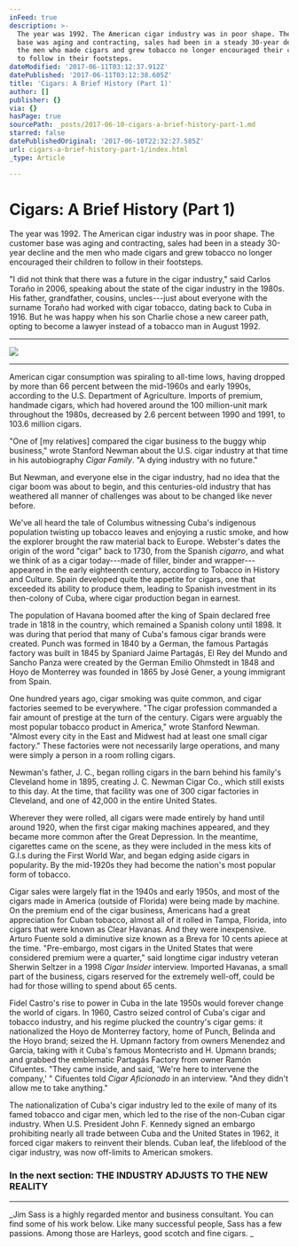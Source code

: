 ```yaml
---
inFeed: true
description: >-
  The year was 1992. The American cigar industry was in poor shape. The customer
  base was aging and contracting, sales had been in a steady 30-year decline and
  the men who made cigars and grew tobacco no longer encouraged their children
  to follow in their footsteps.
dateModified: '2017-06-11T03:12:37.912Z'
datePublished: '2017-06-11T03:12:38.605Z'
title: 'Cigars: A Brief History (Part 1)'
author: []
publisher: {}
via: {}
hasPage: true
sourcePath: _posts/2017-06-10-cigars-a-brief-history-part-1.md
starred: false
datePublishedOriginal: '2017-06-10T22:32:27.585Z'
url: cigars-a-brief-history-part-1/index.html
_type: Article

---
```

# Cigars: A Brief History (Part 1)

The year was 1992\. The American cigar industry was in poor shape. The customer base was aging and contracting, sales had been in a steady 30-year decline and the men who made cigars and grew tobacco no longer encouraged their children to follow in their footsteps.

"I did not think that there was a future in the cigar industry," said Carlos Toraño in 2006, speaking about the state of the cigar industry in the 1980s. His father, grandfather, cousins, uncles---just about everyone with the surname Toraño had worked with cigar tobacco, dating back to Cuba in 1916\. But he was happy when his son Charlie chose a new career path, opting to become a lawyer instead of a tobacco man in August 1992\.

---

![](https://the-grid-user-content.s3-us-west-2.amazonaws.com/68e4b686-e4db-4563-b04a-aefacb6066db.jpg)

---

American cigar consumption was spiraling to all-time lows, having dropped by more than 66 percent between the mid-1960s and early 1990s, according to the U.S. Department of Agriculture. Imports of premium, handmade cigars, which had hovered around the 100 million-unit mark throughout the 1980s, decreased by 2.6 percent between 1990 and 1991, to 103.6 million cigars.

"One of \[my relatives\] compared the cigar business to the buggy whip business," wrote Stanford Newman about the U.S. cigar industry at that time in his autobiography _Cigar Family_. "A dying industry with no future."

But Newman, and everyone else in the cigar industry, had no idea that the cigar boom was about to begin, and this centuries-old industry that has weathered all manner of challenges was about to be changed like never before.

We've all heard the tale of Columbus witnessing Cuba's indigenous population twisting up tobacco leaves and enjoying a rustic smoke, and how the explorer brought the raw material back to Europe. Webster's dates the origin of the word "cigar" back to 1730, from the Spanish _cigarro_, and what we think of as a cigar today---made of filler, binder and wrapper---appeared in the early eighteenth century, according to Tobacco in History and Culture. Spain developed quite the appetite for cigars, one that exceeded its ability to produce them, leading to Spanish investment in its then-colony of Cuba, where cigar production began in earnest.

The population of Havana boomed after the king of Spain declared free trade in 1818 in the country, which remained a Spanish colony until 1898\. It was during that period that many of Cuba's famous cigar brands were created. Punch was formed in 1840 by a German, the famous Partagás factory was built in 1845 by Spaniard Jaime Partagás, El Rey del Mundo and Sancho Panza were created by the German Emilio Ohmstedt in 1848 and Hoyo de Monterrey was founded in 1865 by José Gener, a young immigrant from Spain.

One hundred years ago, cigar smoking was quite common, and cigar factories seemed to be everywhere. "The cigar profession commanded a fair amount of prestige at the turn of the century. Cigars were arguably the most popular tobacco product in America," wrote Stanford Newman. "Almost every city in the East and Midwest had at least one small cigar factory." These factories were not necessarily large operations, and many were simply a person in a room rolling cigars.

Newman's father, J. C., began rolling cigars in the barn behind his family's Cleveland home in 1895, creating J. C. Newman Cigar Co., which still exists to this day. At the time, that facility was one of 300 cigar factories in Cleveland, and one of 42,000 in the entire United States.

Wherever they were rolled, all cigars were made entirely by hand until around 1920, when the first cigar making machines appeared, and they became more common after the Great Depression. In the meantime, cigarettes came on the scene, as they were included in the mess kits of G.I.s during the First World War, and began edging aside cigars in popularity. By the mid-1920s they had become the nation's most popular form of tobacco.

Cigar sales were largely flat in the 1940s and early 1950s, and most of the cigars made in America (outside of Florida) were being made by machine. On the premium end of the cigar business, Americans had a great appreciation for Cuban tobacco, almost all of it rolled in Tampa, Florida, into cigars that were known as Clear Havanas. And they were inexpensive. Arturo Fuente sold a diminutive size known as a Breva for 10 cents apiece at the time. "Pre-embargo, most cigars in the United States that were considered premium were a quarter," said longtime cigar industry veteran Sherwin Seltzer in a 1998 _Cigar Insider_ interview. Imported Havanas, a small part of the business, cigars reserved for the extremely well-off, could be had for those willing to spend about 65 cents.

Fidel Castro's rise to power in Cuba in the late 1950s would forever change the world of cigars. In 1960, Castro seized control of Cuba's cigar and tobacco industry, and his regime plucked the country's cigar gems: it nationalized the Hoyo de Monterrey factory, home of Punch, Belinda and the Hoyo brand; seized the H. Upmann factory from owners Menendez and Garcia, taking with it Cuba's famous Montecristo and H. Upmann brands; and grabbed the emblematic Partagás Factory from owner Ramón Cifuentes. "They came inside, and said, 'We're here to intervene the company,' " Cifuentes told _Cigar Aficionado_ in an interview. "And they didn't allow me to take anything."

The nationalization of Cuba's cigar industry led to the exile of many of its famed tobacco and cigar men, which led to the rise of the non-Cuban cigar industry. When U.S. President John F. Kennedy signed an embargo prohibiting nearly all trade between Cuba and the United States in 1962, it forced cigar makers to reinvent their blends. Cuban leaf, the lifeblood of the cigar industry, was now off-limits to American smokers.

### In the next section: THE INDUSTRY ADJUSTS TO THE NEW REALITY

---

_Jim Sass is a highly regarded mentor and business consultant. You can find some of his work below. Like many successful people, Sass has a few passions. Among those are Harleys, good scotch and fine cigars. _